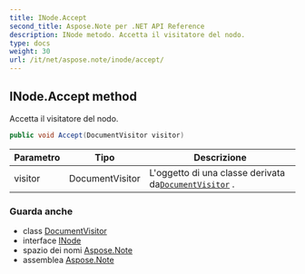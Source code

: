 ```yaml
---
title: INode.Accept
second_title: Aspose.Note per .NET API Reference
description: INode metodo. Accetta il visitatore del nodo.
type: docs
weight: 30
url: /it/net/aspose.note/inode/accept/
---
```

## INode.Accept method

Accetta il visitatore del nodo.

```csharp
public void Accept(DocumentVisitor visitor)
```

| Parametro | Tipo | Descrizione |
| --- | --- | --- |
| visitor | DocumentVisitor | L'oggetto di una classe derivata da[`DocumentVisitor`](../../documentvisitor/) . |

### Guarda anche

* class [DocumentVisitor](../../documentvisitor/)
* interface [INode](../)
* spazio dei nomi [Aspose.Note](../../inode/)
* assemblea [Aspose.Note](../../../)


